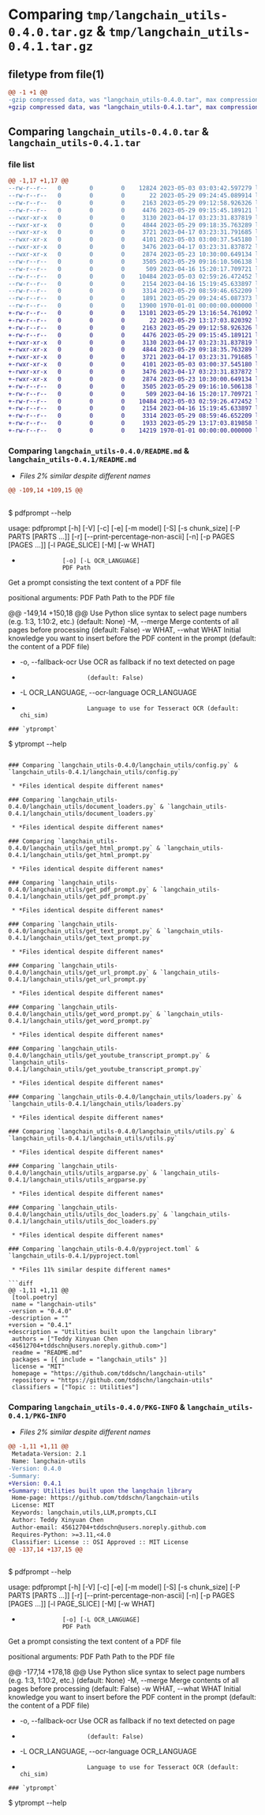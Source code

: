 # Comparing `tmp/langchain_utils-0.4.0.tar.gz` & `tmp/langchain_utils-0.4.1.tar.gz`

## filetype from file(1)

```diff
@@ -1 +1 @@
-gzip compressed data, was "langchain_utils-0.4.0.tar", max compression
+gzip compressed data, was "langchain_utils-0.4.1.tar", max compression
```

## Comparing `langchain_utils-0.4.0.tar` & `langchain_utils-0.4.1.tar`

### file list

```diff
@@ -1,17 +1,17 @@
--rw-r--r--   0        0        0    12824 2023-05-03 03:03:42.597279 langchain_utils-0.4.0/README.md
--rw-r--r--   0        0        0       22 2023-05-29 09:24:45.089914 langchain_utils-0.4.0/langchain_utils/__init__.py
--rw-r--r--   0        0        0     2163 2023-05-29 09:12:58.926326 langchain_utils-0.4.0/langchain_utils/config.py
--rw-r--r--   0        0        0     4476 2023-05-29 09:15:45.189121 langchain_utils-0.4.0/langchain_utils/document_loaders.py
--rwxr-xr-x   0        0        0     3130 2023-04-17 03:23:31.837819 langchain_utils-0.4.0/langchain_utils/get_html_prompt.py
--rwxr-xr-x   0        0        0     4844 2023-05-29 09:18:35.763289 langchain_utils-0.4.0/langchain_utils/get_pdf_prompt.py
--rwxr-xr-x   0        0        0     3721 2023-04-17 03:23:31.791685 langchain_utils-0.4.0/langchain_utils/get_text_prompt.py
--rwxr-xr-x   0        0        0     4101 2023-05-03 03:00:37.545180 langchain_utils-0.4.0/langchain_utils/get_url_prompt.py
--rwxr-xr-x   0        0        0     3476 2023-04-17 03:23:31.837872 langchain_utils-0.4.0/langchain_utils/get_word_prompt.py
--rwxr-xr-x   0        0        0     2874 2023-05-23 10:30:00.649134 langchain_utils-0.4.0/langchain_utils/get_youtube_transcript_prompt.py
--rw-r--r--   0        0        0     3505 2023-05-29 09:16:10.506138 langchain_utils-0.4.0/langchain_utils/loaders.py
--rw-r--r--   0        0        0      509 2023-04-16 15:20:17.709721 langchain_utils-0.4.0/langchain_utils/prompts.py
--rw-r--r--   0        0        0    10484 2023-05-03 02:59:26.472452 langchain_utils-0.4.0/langchain_utils/utils.py
--rw-r--r--   0        0        0     2154 2023-04-16 15:19:45.633897 langchain_utils-0.4.0/langchain_utils/utils_argparse.py
--rw-r--r--   0        0        0     3314 2023-05-29 08:59:46.652209 langchain_utils-0.4.0/langchain_utils/utils_doc_loaders.py
--rw-r--r--   0        0        0     1891 2023-05-29 09:24:45.087373 langchain_utils-0.4.0/pyproject.toml
--rw-r--r--   0        0        0    13900 1970-01-01 00:00:00.000000 langchain_utils-0.4.0/PKG-INFO
+-rw-r--r--   0        0        0    13101 2023-05-29 13:16:54.761092 langchain_utils-0.4.1/README.md
+-rw-r--r--   0        0        0       22 2023-05-29 13:17:03.820392 langchain_utils-0.4.1/langchain_utils/__init__.py
+-rw-r--r--   0        0        0     2163 2023-05-29 09:12:58.926326 langchain_utils-0.4.1/langchain_utils/config.py
+-rw-r--r--   0        0        0     4476 2023-05-29 09:15:45.189121 langchain_utils-0.4.1/langchain_utils/document_loaders.py
+-rwxr-xr-x   0        0        0     3130 2023-04-17 03:23:31.837819 langchain_utils-0.4.1/langchain_utils/get_html_prompt.py
+-rwxr-xr-x   0        0        0     4844 2023-05-29 09:18:35.763289 langchain_utils-0.4.1/langchain_utils/get_pdf_prompt.py
+-rwxr-xr-x   0        0        0     3721 2023-04-17 03:23:31.791685 langchain_utils-0.4.1/langchain_utils/get_text_prompt.py
+-rwxr-xr-x   0        0        0     4101 2023-05-03 03:00:37.545180 langchain_utils-0.4.1/langchain_utils/get_url_prompt.py
+-rwxr-xr-x   0        0        0     3476 2023-04-17 03:23:31.837872 langchain_utils-0.4.1/langchain_utils/get_word_prompt.py
+-rwxr-xr-x   0        0        0     2874 2023-05-23 10:30:00.649134 langchain_utils-0.4.1/langchain_utils/get_youtube_transcript_prompt.py
+-rw-r--r--   0        0        0     3505 2023-05-29 09:16:10.506138 langchain_utils-0.4.1/langchain_utils/loaders.py
+-rw-r--r--   0        0        0      509 2023-04-16 15:20:17.709721 langchain_utils-0.4.1/langchain_utils/prompts.py
+-rw-r--r--   0        0        0    10484 2023-05-03 02:59:26.472452 langchain_utils-0.4.1/langchain_utils/utils.py
+-rw-r--r--   0        0        0     2154 2023-04-16 15:19:45.633897 langchain_utils-0.4.1/langchain_utils/utils_argparse.py
+-rw-r--r--   0        0        0     3314 2023-05-29 08:59:46.652209 langchain_utils-0.4.1/langchain_utils/utils_doc_loaders.py
+-rw-r--r--   0        0        0     1933 2023-05-29 13:17:03.819858 langchain_utils-0.4.1/pyproject.toml
+-rw-r--r--   0        0        0    14219 1970-01-01 00:00:00.000000 langchain_utils-0.4.1/PKG-INFO
```

### Comparing `langchain_utils-0.4.0/README.md` & `langchain_utils-0.4.1/README.md`

 * *Files 2% similar despite different names*

```diff
@@ -109,14 +109,15 @@
 
 ```
 $ pdfprompt --help
 
 usage: pdfprompt [-h] [-V] [-c] [-e] [-m model] [-S] [-s chunk_size]
                  [-P PARTS [PARTS ...]] [-r] [--print-percentage-non-ascii]
                  [-n] [-p PAGES [PAGES ...]] [-l PAGE_SLICE] [-M] [-w WHAT]
+                 [-o] [-L OCR_LANGUAGE]
                  PDF Path
 
 Get a prompt consisting the text content of a PDF file
 
 positional arguments:
   PDF Path              Path to the PDF file
 
@@ -149,14 +150,18 @@
                         Use Python slice syntax to select page numbers (e.g.
                         1:3, 1:10:2, etc.) (default: None)
   -M, --merge           Merge contents of all pages before processing
                         (default: False)
   -w WHAT, --what WHAT  Initial knowledge you want to insert before the PDF
                         content in the prompt (default: the content of a PDF
                         file)
+  -o, --fallback-ocr    Use OCR as fallback if no text detected on page
+                        (default: False)
+  -L OCR_LANGUAGE, --ocr-language OCR_LANGUAGE
+                        Language to use for Tesseract OCR (default: chi_sim)
 
 ```
 ### `ytprompt`
 
 ```
 $ ytprompt --help
```

### Comparing `langchain_utils-0.4.0/langchain_utils/config.py` & `langchain_utils-0.4.1/langchain_utils/config.py`

 * *Files identical despite different names*

### Comparing `langchain_utils-0.4.0/langchain_utils/document_loaders.py` & `langchain_utils-0.4.1/langchain_utils/document_loaders.py`

 * *Files identical despite different names*

### Comparing `langchain_utils-0.4.0/langchain_utils/get_html_prompt.py` & `langchain_utils-0.4.1/langchain_utils/get_html_prompt.py`

 * *Files identical despite different names*

### Comparing `langchain_utils-0.4.0/langchain_utils/get_pdf_prompt.py` & `langchain_utils-0.4.1/langchain_utils/get_pdf_prompt.py`

 * *Files identical despite different names*

### Comparing `langchain_utils-0.4.0/langchain_utils/get_text_prompt.py` & `langchain_utils-0.4.1/langchain_utils/get_text_prompt.py`

 * *Files identical despite different names*

### Comparing `langchain_utils-0.4.0/langchain_utils/get_url_prompt.py` & `langchain_utils-0.4.1/langchain_utils/get_url_prompt.py`

 * *Files identical despite different names*

### Comparing `langchain_utils-0.4.0/langchain_utils/get_word_prompt.py` & `langchain_utils-0.4.1/langchain_utils/get_word_prompt.py`

 * *Files identical despite different names*

### Comparing `langchain_utils-0.4.0/langchain_utils/get_youtube_transcript_prompt.py` & `langchain_utils-0.4.1/langchain_utils/get_youtube_transcript_prompt.py`

 * *Files identical despite different names*

### Comparing `langchain_utils-0.4.0/langchain_utils/loaders.py` & `langchain_utils-0.4.1/langchain_utils/loaders.py`

 * *Files identical despite different names*

### Comparing `langchain_utils-0.4.0/langchain_utils/utils.py` & `langchain_utils-0.4.1/langchain_utils/utils.py`

 * *Files identical despite different names*

### Comparing `langchain_utils-0.4.0/langchain_utils/utils_argparse.py` & `langchain_utils-0.4.1/langchain_utils/utils_argparse.py`

 * *Files identical despite different names*

### Comparing `langchain_utils-0.4.0/langchain_utils/utils_doc_loaders.py` & `langchain_utils-0.4.1/langchain_utils/utils_doc_loaders.py`

 * *Files identical despite different names*

### Comparing `langchain_utils-0.4.0/pyproject.toml` & `langchain_utils-0.4.1/pyproject.toml`

 * *Files 11% similar despite different names*

```diff
@@ -1,11 +1,11 @@
 [tool.poetry]
 name = "langchain-utils"
-version = "0.4.0"
-description = ""
+version = "0.4.1"
+description = "Utilities built upon the langchain library"
 authors = ["Teddy Xinyuan Chen <45612704+tddschn@users.noreply.github.com>"]
 readme = "README.md"
 packages = [{ include = "langchain_utils" }]
 license = "MIT"
 homepage = "https://github.com/tddschn/langchain-utils"
 repository = "https://github.com/tddschn/langchain-utils"
 classifiers = ["Topic :: Utilities"]
```

### Comparing `langchain_utils-0.4.0/PKG-INFO` & `langchain_utils-0.4.1/PKG-INFO`

 * *Files 2% similar despite different names*

```diff
@@ -1,11 +1,11 @@
 Metadata-Version: 2.1
 Name: langchain-utils
-Version: 0.4.0
-Summary: 
+Version: 0.4.1
+Summary: Utilities built upon the langchain library
 Home-page: https://github.com/tddschn/langchain-utils
 License: MIT
 Keywords: langchain,utils,LLM,prompts,CLI
 Author: Teddy Xinyuan Chen
 Author-email: 45612704+tddschn@users.noreply.github.com
 Requires-Python: >=3.11,<4.0
 Classifier: License :: OSI Approved :: MIT License
@@ -137,14 +137,15 @@
 
 ```
 $ pdfprompt --help
 
 usage: pdfprompt [-h] [-V] [-c] [-e] [-m model] [-S] [-s chunk_size]
                  [-P PARTS [PARTS ...]] [-r] [--print-percentage-non-ascii]
                  [-n] [-p PAGES [PAGES ...]] [-l PAGE_SLICE] [-M] [-w WHAT]
+                 [-o] [-L OCR_LANGUAGE]
                  PDF Path
 
 Get a prompt consisting the text content of a PDF file
 
 positional arguments:
   PDF Path              Path to the PDF file
 
@@ -177,14 +178,18 @@
                         Use Python slice syntax to select page numbers (e.g.
                         1:3, 1:10:2, etc.) (default: None)
   -M, --merge           Merge contents of all pages before processing
                         (default: False)
   -w WHAT, --what WHAT  Initial knowledge you want to insert before the PDF
                         content in the prompt (default: the content of a PDF
                         file)
+  -o, --fallback-ocr    Use OCR as fallback if no text detected on page
+                        (default: False)
+  -L OCR_LANGUAGE, --ocr-language OCR_LANGUAGE
+                        Language to use for Tesseract OCR (default: chi_sim)
 
 ```
 ### `ytprompt`
 
 ```
 $ ytprompt --help
```

